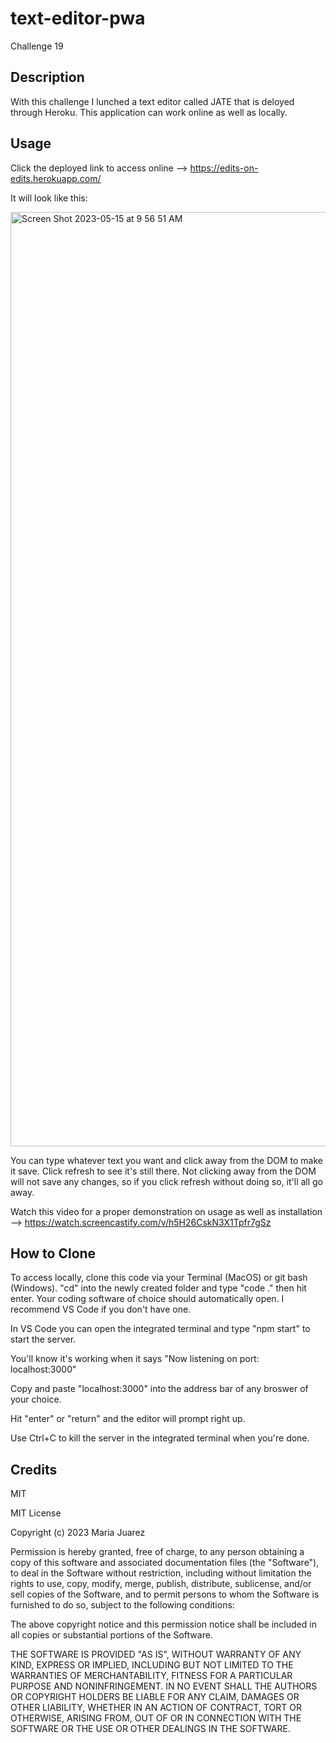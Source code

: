 # text-editor-pwa
Challenge 19

## Description

With this challenge I lunched a text editor called JATE that is deloyed through Heroku. This application can work online as well as locally. 

## Usage

Click the deployed link to access online --> https://edits-on-edits.herokuapp.com/

It will look like this:

<img width="1495" alt="Screen Shot 2023-05-15 at 9 56 51 AM" src="https://github.com/maria-ciovacco-juarez/text-editor-pwa/assets/119270869/6df1aa2f-8d65-4a5c-8f67-76c512512581">

You can type whatever text you want and click away from the DOM to make it save. Click refresh to see it's still there. Not clicking away from the DOM will not save any changes, so if you click refresh without doing so, it'll all go away.

Watch this video for a proper demonstration on usage as well as installation --> https://watch.screencastify.com/v/h5H26CskN3X1Tpfr7gSz

## How to Clone

To access locally, clone this code via your Terminal (MacOS) or git bash (Windows). "cd" into the newly created folder and type "code ." then hit enter. Your coding software of choice should automatically open. I recommend VS Code if you don't have one. 

In VS Code you can open the integrated terminal and type "npm start" to start the server. 

You'll know it's working when it says "Now listening on port: localhost:3000"

Copy and paste "localhost:3000" into the address bar of any broswer of your choice.

Hit "enter" or "return" and the editor will prompt right up.

Use Ctrl+C to kill the server in the integrated terminal when you're done.

## Credits

MIT

MIT License

Copyright (c) 2023 Maria Juarez

Permission is hereby granted, free of charge, to any person obtaining a copy
of this software and associated documentation files (the "Software"), to deal
in the Software without restriction, including without limitation the rights
to use, copy, modify, merge, publish, distribute, sublicense, and/or sell
copies of the Software, and to permit persons to whom the Software is
furnished to do so, subject to the following conditions:

The above copyright notice and this permission notice shall be included in all
copies or substantial portions of the Software.

THE SOFTWARE IS PROVIDED "AS IS", WITHOUT WARRANTY OF ANY KIND, EXPRESS OR
IMPLIED, INCLUDING BUT NOT LIMITED TO THE WARRANTIES OF MERCHANTABILITY,
FITNESS FOR A PARTICULAR PURPOSE AND NONINFRINGEMENT. IN NO EVENT SHALL THE
AUTHORS OR COPYRIGHT HOLDERS BE LIABLE FOR ANY CLAIM, DAMAGES OR OTHER
LIABILITY, WHETHER IN AN ACTION OF CONTRACT, TORT OR OTHERWISE, ARISING FROM,
OUT OF OR IN CONNECTION WITH THE SOFTWARE OR THE USE OR OTHER DEALINGS IN THE
SOFTWARE.
